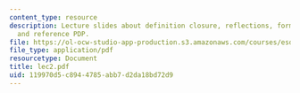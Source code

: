 ```yaml
---
content_type: resource
description: Lecture slides about definition closure, reflections, form, function,
  and reference PDP.
file: https://ol-ocw-studio-app-production.s3.amazonaws.com/courses/esd-34-system-architecture-january-iap-2007/119970d5c8944785abb7d2da18bd72d9_lec2.pdf
file_type: application/pdf
resourcetype: Document
title: lec2.pdf
uid: 119970d5-c894-4785-abb7-d2da18bd72d9
---
```

